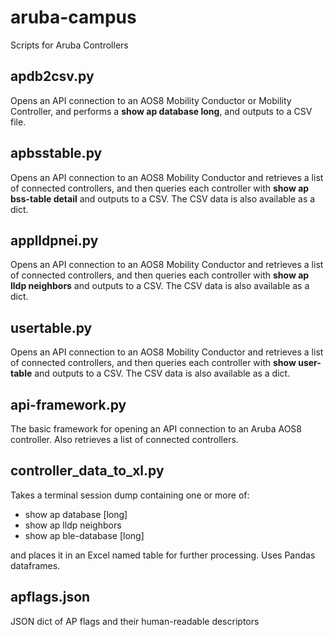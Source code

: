 # aruba-campus
Scripts for Aruba Controllers

## apdb2csv.py
Opens an API connection to an AOS8 Mobility Conductor or Mobility Controller, and performs a **show ap database long**, and outputs to a CSV file. 

## apbsstable.py
Opens an API connection to an AOS8 Mobility Conductor and retrieves a list of connected controllers, and then queries each controller with **show ap bss-table detail** and outputs to a CSV. The CSV data is also available as a dict. 

## applldpnei.py
Opens an API connection to an AOS8 Mobility Conductor and retrieves a list of connected controllers, and then queries each controller with **show ap lldp neighbors** and outputs to a CSV. The CSV data is also available as a dict. 

## usertable.py
Opens an API connection to an AOS8 Mobility Conductor and retrieves a list of connected controllers, and then queries each controller with **show user-table** and outputs to a CSV. The CSV data is also available as a dict. 

## api-framework.py
The basic framework for opening an API connection to an Aruba AOS8 controller. Also retrieves a list of connected controllers. 

## controller_data_to_xl.py
Takes a terminal session dump containing one or more of:
- show ap database [long]
- show ap lldp neighbors
- show ap ble-database [long]

and places it in an Excel named table for further processing. Uses Pandas dataframes. 

## apflags.json
JSON dict of AP flags and their human-readable descriptors
